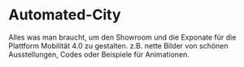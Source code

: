 # Automated-City
Alles was man braucht, um den Showroom und die Exponate für die Plattform Mobilität 4.0 zu gestalten.
z.B. nette Bilder von schönen Ausstellungen, Codes oder Beispiele für Animationen.
